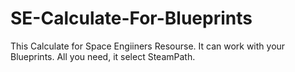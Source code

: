 # SE-Calculate-For-Blueprints
This Calculate for Space Engiiners Resourse. It can work with your Blueprints. All you need, it select SteamPath.
